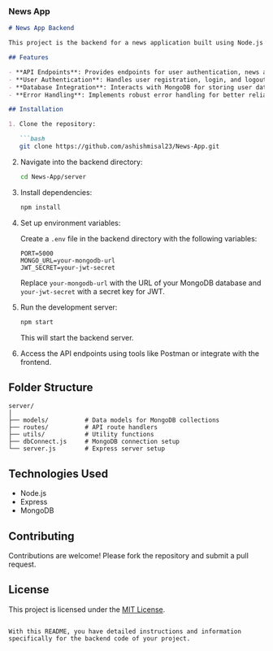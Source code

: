 ### News App
```markdown
# News App Backend

This project is the backend for a news application built using Node.js with Express.

## Features

- **API Endpoints**: Provides endpoints for user authentication, news articles CRUD operations, and user profile management.
- **User Authentication**: Handles user registration, login, and logout using JSON Web Tokens (JWT).
- **Database Integration**: Interacts with MongoDB for storing user data and news articles.
- **Error Handling**: Implements robust error handling for better reliability.

## Installation

1. Clone the repository:

   ```bash
   git clone https://github.com/ashishmisal23/News-App.git
   ```

2. Navigate into the backend directory:

   ```bash
   cd News-App/server
   ```

3. Install dependencies:

   ```bash
   npm install
   ```

4. Set up environment variables:

   Create a `.env` file in the backend directory with the following variables:

   ```plaintext
   PORT=5000
   MONGO_URL=your-mongodb-url
   JWT_SECRET=your-jwt-secret
   ```

   Replace `your-mongodb-url` with the URL of your MongoDB database and `your-jwt-secret` with a secret key for JWT.

5. Run the development server:

   ```bash
   npm start
   ```

   This will start the backend server.

6. Access the API endpoints using tools like Postman or integrate with the frontend.

## Folder Structure

```
server/
│
├── models/          # Data models for MongoDB collections
├── routes/          # API route handlers
├── utils/           # Utility functions
├── dbConnect.js     # MongoDB connection setup
└── server.js        # Express server setup
```

## Technologies Used

- Node.js
- Express
- MongoDB

## Contributing

Contributions are welcome! Please fork the repository and submit a pull request.

## License

This project is licensed under the [MIT License](LICENSE).
```

With this README, you have detailed instructions and information specifically for the backend code of your project.
